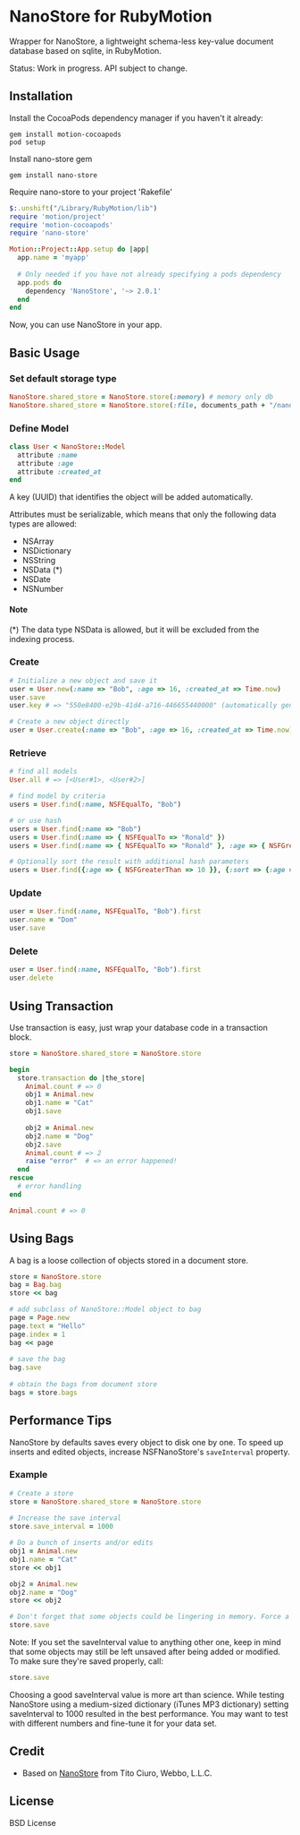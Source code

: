 # NanoStore for RubyMotion

Wrapper for NanoStore, a lightweight schema-less key-value document database based on sqlite, in RubyMotion.

Status: Work in progress. API subject to change.

## Installation

Install the CocoaPods dependency manager if you haven't it already:

    gem install motion-cocoapods
    pod setup
    
Install nano-store gem

    gem install nano-store

Require nano-store to your project 'Rakefile'

```ruby
$:.unshift("/Library/RubyMotion/lib")
require 'motion/project'
require 'motion-cocoapods'
require 'nano-store'

Motion::Project::App.setup do |app|
  app.name = 'myapp'
  
  # Only needed if you have not already specifying a pods dependency
  app.pods do
    dependency 'NanoStore', '~> 2.0.1'
  end
end
```

Now, you can use NanoStore in your app.

## Basic Usage

### Set default storage type

````ruby
NanoStore.shared_store = NanoStore.store(:memory) # memory only db
NanoStore.shared_store = NanoStore.store(:file, documents_path + "/nano.db") # persist the data
````

### Define Model

````ruby
class User < NanoStore::Model
  attribute :name
  attribute :age
  attribute :created_at
end
````

A key (UUID) that identifies the object will be added automatically.

Attributes must be serializable, which means that only the following data types are allowed: 

- NSArray
- NSDictionary
- NSString
- NSData (*)
- NSDate
- NSNumber

#### Note

(*) The data type NSData is allowed, but it will be excluded from the indexing process.

### Create

````ruby
# Initialize a new object and save it
user = User.new(:name => "Bob", :age => 16, :created_at => Time.now)
user.save
user.key # => "550e8400-e29b-41d4-a716-446655440000" (automatically generated UUID)

# Create a new object directly
user = User.create(:name => "Bob", :age => 16, :created_at => Time.now)
````

### Retrieve

````ruby
# find all models
User.all # => [<User#1>, <User#2>]

# find model by criteria
users = User.find(:name, NSFEqualTo, "Bob")

# or use hash
users = User.find(:name => "Bob")
users = User.find(:name => { NSFEqualTo => "Ronald" })
users = User.find(:name => { NSFEqualTo => "Ronald" }, :age => { NSFGreaterThan => 50 })

# Optionally sort the result with additional hash parameters
users = User.find({:age => { NSFGreaterThan => 10 }}, {:sort => {:age => :desc}})
````

### Update

````ruby
user = User.find(:name, NSFEqualTo, "Bob").first
user.name = "Dom"
user.save
````

### Delete

````ruby
user = User.find(:name, NSFEqualTo, "Bob").first
user.delete
````

## Using Transaction

Use transaction is easy, just wrap your database code in a transaction block.

```ruby
store = NanoStore.shared_store = NanoStore.store

begin
  store.transaction do |the_store|
    Animal.count # => 0
    obj1 = Animal.new
    obj1.name = "Cat"
    obj1.save
      
    obj2 = Animal.new
    obj2.name = "Dog"
    obj2.save
    Animal.count # => 2
    raise "error"  # => an error happened!
  end
rescue
  # error handling
end

Animal.count # => 0
```

## Using Bags

A bag is a loose collection of objects stored in a document store.

```ruby
store = NanoStore.store
bag = Bag.bag
store << bag

# add subclass of NanoStore::Model object to bag
page = Page.new
page.text = "Hello"
page.index = 1
bag << page 
    
# save the bag
bag.save
  
# obtain the bags from document store
bags = store.bags
```

## Performance Tips

NanoStore by defaults saves every object to disk one by one. To speed up inserts and edited objects, increase NSFNanoStore's ```saveInterval``` property.

### Example

```ruby
# Create a store
store = NanoStore.shared_store = NanoStore.store
    
# Increase the save interval
store.save_interval = 1000

# Do a bunch of inserts and/or edits
obj1 = Animal.new
obj1.name = "Cat"
store << obj1

obj2 = Animal.new
obj2.name = "Dog"
store << obj2

# Don't forget that some objects could be lingering in memory. Force a save.
store.save
```

Note: If you set the saveInterval value to anything other one, keep in mind that some objects may still be left unsaved after being added or modified. To make sure they're saved properly, call:

```ruby
store.save
```

Choosing a good saveInterval value is more art than science. While testing NanoStore using a medium-sized dictionary (iTunes MP3 dictionary) setting saveInterval to 1000 resulted in the best performance. You may want to test with different numbers and fine-tune it for your data set.

## Credit

- Based on [NanoStore](https://github.com/tciuro/NanoStore) from Tito Ciuro, Webbo, L.L.C.

## License

BSD License